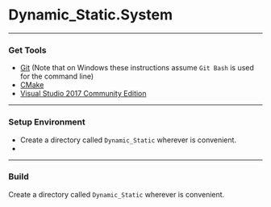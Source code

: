 
# Dynamic_Static.System
----------------------------------------------------------------
### Get Tools
* [Git](https://git-scm.com/) (Note that on Windows these instructions assume `Git Bash` is used for the command line)
* [CMake](https://cmake.org/)
* [Visual Studio 2017 Community Edition](https://visualstudio.microsoft.com/downloads/)
  
----------------------------------------------------------------
### Setup Environment
* Create a directory called `Dynamic_Static` wherever is convenient.
* 

----------------------------------------------------------------
### Build

Create a directory called `Dynamic_Static` wherever is convenient.  

